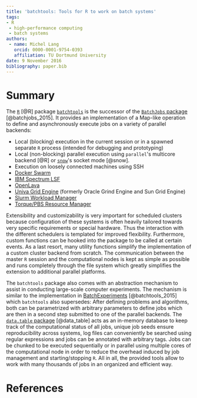 ```yaml
---
title: 'batchtools: Tools for R to work on batch systems'
tags:
- R
 - high-performance computing
 - batch systems
authors:
 - name: Michel Lang
   orcid: 0000-0001-9754-0393
   affiliation: TU Dortmund University
date: 9 November 2016
bibliography: paper.bib
---
```


# Summary

The [`R`](https://www.r-project.org/) [@R] package [`batchtools`](https://github.com/mllg/batchtools) is the successor of the [`BatchJobs` package](https://github.com/tudo-r/BatchJobs) [@batchjobs_2015].
It provides an implementation of a Map-like operation to define and asynchronously execute jobs on a variety of parallel backends:

* Local (blocking) execution in the current session or in a spawned separate `R` process (intended for debugging and prototyping)
* Local (non-blocking) parallel execution using `parallel`'s multicore backend [@R] or [`snow`](https://cran.r-project.org/package=snow)'s socket mode [@snow].
* Execution on loosely connected machines using SSH
* [Docker Swarm](https://docs.docker.com/swarm/)
* [IBM Spectrum LSF](http://www-03.ibm.com/systems/spectrum-computing/products/lsf/)
* [OpenLava](http://www.openlava.org/)
* [Univa Grid Engine](http://www.univa.com/) (formerly Oracle Grind Engine and Sun Grid Engine)
* [Slurm Workload Manager](http://slurm.schedmd.com/)
* [Torque/PBS Resource Manager](http://www.adaptivecomputing.com/products/open-source/torque/)

Extensibility and customizability is very important for scheduled clusters because configuration of these systems is often heavily tailored towards very specific requirements or special hardware.
Thus the interaction with the different schedulers is templated for improved flexibility.
Furthermore, custom functions can be hooked into the package to be called at certain events.
As a last resort, many utility functions simplify the implementation of a custom cluster backend from scratch.
The communication between the master `R` session and the computational nodes is kept as simple as possible and runs completely through the file system which greatly simplifies the extension to additional parallel platforms.

The `batchtools` package also comes with an abstraction mechanism to assist in conducting large-scale computer experiments.
The mechanism is similar to the implementation in [BatchExperiments](https://github.com/tudo-r/BatchExperiments) [@batchtools_2015] which `batchtools` also supersedes:
After defining problems and algorithms, both can be parametrized with arbitrary parameters to define jobs which are then in a second step submitted to one of the parallel backends.
The [`data.table` package](https://github.com/Rdatatable/data.table) [@data_table] acts as an in-memory database to keep track of the computational status of all jobs, unique job seeds ensure reproducibility across systems, log files can conveniently be searched using regular expressions and jobs can be annotated with arbitrary tags.
Jobs can be chunked to be executed sequentially or in parallel using multiple cores of the computational node in order to reduce the overhead induced by job management and starting/stopping `R`.
All in all, the provided tools allow to work with many thousands of jobs in an organized and efficient way.


# References
